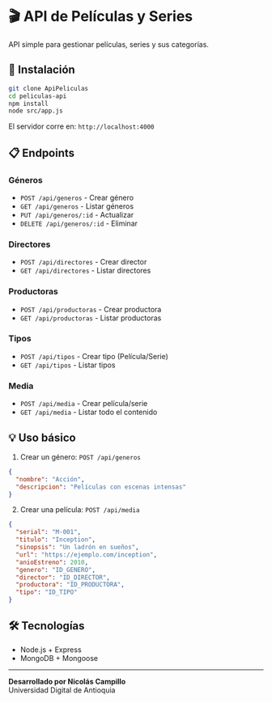 # 🎬 API de Películas y Series

API simple para gestionar películas, series y sus categorías.

## 🚀 Instalación

```bash
git clone ApiPeliculas
cd peliculas-api
npm install
node src/app.js
```

El servidor corre en: `http://localhost:4000`

## 📋 Endpoints

### Géneros
- `POST /api/generos` - Crear género
- `GET /api/generos` - Listar géneros
- `PUT /api/generos/:id` - Actualizar
- `DELETE /api/generos/:id` - Eliminar

### Directores
- `POST /api/directores` - Crear director
- `GET /api/directores` - Listar directores

### Productoras  
- `POST /api/productoras` - Crear productora
- `GET /api/productoras` - Listar productoras

### Tipos
- `POST /api/tipos` - Crear tipo (Película/Serie)
- `GET /api/tipos` - Listar tipos

### Media
- `POST /api/media` - Crear película/serie
- `GET /api/media` - Listar todo el contenido

## 💡 Uso básico

1. Crear un género: `POST /api/generos`
```json
{
  "nombre": "Acción",
  "descripcion": "Películas con escenas intensas"
}
```

2. Crear una película: `POST /api/media`  
```json
{
  "serial": "M-001",
  "titulo": "Inception",
  "sinopsis": "Un ladrón en sueños",
  "url": "https://ejemplo.com/inception",
  "anioEstreno": 2010,
  "genero": "ID_GENERO",
  "director": "ID_DIRECTOR", 
  "productora": "ID_PRODUCTORA",
  "tipo": "ID_TIPO"
}
```

## 🛠️ Tecnologías
- Node.js + Express
- MongoDB + Mongoose

---
**Desarrollado por Nicolás Campillo**  
Universidad Digital de Antioquia
